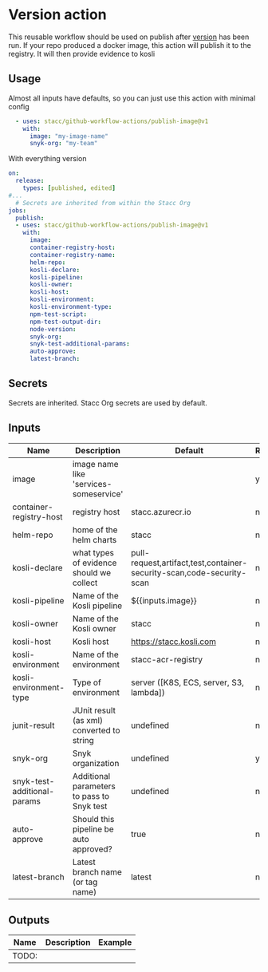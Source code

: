 # Version action
This reusable workflow should be used on publish after [version](./version.md) has been run. If your repo produced a docker image, this action will publish it to the registry.
It will then provide evidence to kosli

## Usage
Almost all inputs have defaults, so you can just use this action with minimal config
```yaml
  - uses: stacc/github-workflow-actions/publish-image@v1
    with:
      image: "my-image-name"
      snyk-org: "my-team"
```
With everything version
```yaml
on:
  release:
    types: [published, edited]
#...
  # Secrets are inherited from within the Stacc Org
jobs:
  publish:
  - uses: stacc/github-workflow-actions/publish-image@v1
    with:
      image:
      container-registry-host:
      container-registry-name:
      helm-repo:
      kosli-declare:
      kosli-pipeline:
      kosli-owner:
      kosli-host:
      kosli-environment:
      kosli-environment-type:
      npm-test-script:
      npm-test-output-dir:
      node-version:
      snyk-org:
      snyk-test-additional-params:
      auto-approve:
      latest-branch:

```

## Secrets
Secrets are inherited. Stacc Org secrets are used by default.

## Inputs
| Name                        | Description                                | Default                                                               | Required |
|-----------------------------|--------------------------------------------|-----------------------------------------------------------------------|----------|
| image                       | image name like 'services-someservice'     |                                                                       | yes      |
| container-registry-host     | registry host                              | stacc.azurecr.io                                                      | no       |
| helm-repo                   | home of the helm charts                    | stacc                                                                 | no       |
| kosli-declare               | what types of evidence should we collect   | pull-request,artifact,test,container-security-scan,code-security-scan | no       |
| kosli-pipeline              | Name of the Kosli pipeline                 | ${{inputs.image}}                                                     | no       |
| kosli-owner                 | Name of the Kosli owner                    | stacc                                                                 | no       |
| kosli-host                  | Kosli host                                 | https://stacc.kosli.com                                               | no       |
| kosli-environment           | Name of the environment                    | stacc-acr-registry                                                    | no       |
| kosli-environment-type      | Type of environment                        | server ([K8S, ECS, server, S3, lambda])                               | no       |
| junit-result            | JUnit result (as xml) converted to string  | undefined                                                             | no       |
| snyk-org                    | Snyk organization                          | undefined                                                             | yes      |
| snyk-test-additional-params | Additional parameters to pass to Snyk test | undefined                                                             | no       |
| auto-approve                | Should this pipeline be auto approved?     | true                                                                  | no       |
| latest-branch               | Latest branch name (or tag name)           | latest                                                                | no       |

## Outputs
| Name                      | Description | Example      | 
|---------------------------|-------------|--------------|
| TODO:
